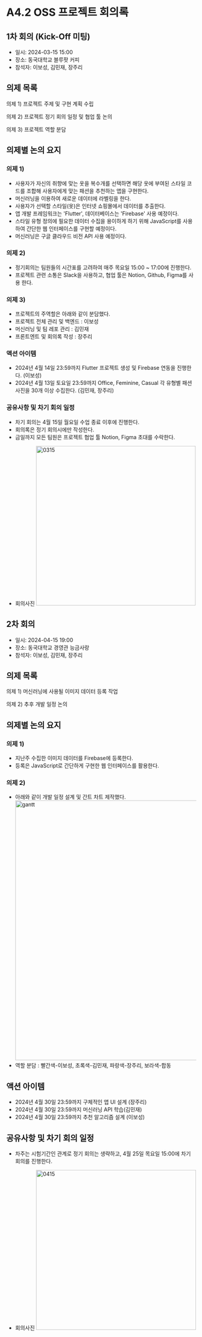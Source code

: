 # A4.2 OSS 프로젝트 회의록

## 1차 회의 (Kick-Off 미팅)

- 일시: 2024-03-15 15:00
- 장소: 동국대학교 블루팟 커피
- 참석자: 이보성, 김민재, 장주리

## 의제 목록

의제 1) 프로젝트 주제 및 구현 계획 수립

의제 2) 프로젝트 정기 회의 일정 및 협업 툴 논의

의제 3) 프로젝트 역할 분담

## 의제별 논의 요지

### 의제 1)

- 사용자가 자신의 취향에 맞는 옷을 복수개를 선택하면 해당 옷에 부여된 스타일
  코드를 조합해 사용자에게 맞는 패션을 추천하는 앱을 구현한다.
- 머신러닝을 이용하여 새로운 데이터에 라벨링을 한다.
- 사용자가 선택할 스타일(옷)은 인터넷 쇼핑몰에서 데이터를 추출한다.
- 앱 개발 프레임워크는 'Flutter', 데이터베이스는 'Firebase' 사용 예정이다.
- 스타일 유형 정의에 필요한 데이터 수집을 용이하게 하기 위해 JavaScript를 사용
  하여 간단한 웹 인터페이스를 구현할 예정이다.
- 머신러닝은 구글 클라우드 비전 API 사용 예정이다.

### 의제 2)

- 정기회의는 팀원들의 시간표를 고려하여 매주 목요일 15:00 ~ 17:00에 진행한다.
- 프로젝트 관련 소통은 Slack을 사용하고, 협업 툴은 Notion, Github, Figma를 사용
  한다.

### 의제 3)

- 프로젝트의 주역할은 아래와 같이 분담했다.
- 프로젝트 전체 관리 및 백엔드 : 이보성
- 머신러닝 및 팀 레포 관리 : 김민재
- 프론트엔트 및 회의록 작성 : 장주리

### 액션 아이템

- 2024년 4월 14일 23:59까지 Flutter 프로젝트 생성 및 Firebase 연동을 진행한다.
  (이보성)
- 2024년 4월 13일 토요일 23:59까지 Office, Feminine, Casual 각 유형별 패션 사진을
  30개 이상 수집한다. (김민재, 장주리)

### 공유사항 및 차기 회의 일정

- 차기 회의는 4월 15일 월요일 수업 종료 이후에 진행한다.
- 회의록은 정기 회의시에만 작성한다.
- 금일까지 모든 팀원은 프로젝트 협업 툴 Notion, Figma 초대를 수락한다.

* 회의사진
  <img width="423" alt="0315" src="https://github.com/CSID-DGU/2024-1-OSSProj-ComfyRide-01/assets/144207567/7c0c3c85-3475-49c6-812e-e4602a7206e5">

## 2차 회의

- 일시: 2024-04-15 19:00
- 장소: 동국대학교 경영관 능금사랑
- 참석자: 이보성, 김민재, 장주리

## 의제 목록

의제 1) 머신러닝에 사용될 이미지 데이터 등록 작업

의제 2) 추후 개발 일정 논의

## 의제별 논의 요지

### 의제 1)

- 지난주 수집한 이미지 데이터를 Firebase에 등록한다.
- 등록은 JavaScript로 간단하게 구현한 웹 인터페이스를 활용한다.

### 의제 2)

- 아래와 같이 개발 일정 설계 및 간트 차트 제작했다.
  <img width="689" alt="gantt" src="https://github.com/CSID-DGU/2024-1-OSSProj-ComfyRide-01/assets/144207567/f562df2b-378e-4a86-bf4c-f45b5d9364e2">
- 역할 분담 : 빨간색-이보성, 초록색-김민재, 파랑색-장주리, 보라색-합동

## 액션 아이템

- 2024년 4월 30일 23:59까지 구체적인 앱 UI 설계 (장주리)
- 2024년 4월 30일 23:59까지 머신러닝 API 학습(김민재)
- 2024년 4월 30일 23:59까지 추천 알고리즘 설계 (이보성)

## 공유사항 및 차기 회의 일정

- 차주는 시험기간인 관계로 정기 회의는 생략하고, 4월 25일 목요일 15:00에 차기
  회의를 진행한다.

* 회의사진
  <img width="424" alt="0415" src="https://github.com/CSID-DGU/2024-1-OSSProj-ComfyRide-01/assets/144207567/149e1707-d006-4308-97b3-7f1d87d07dbd">
